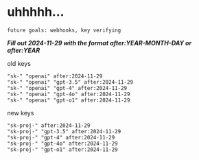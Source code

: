 # uhhhhh...

`future goals: webhooks, key verifying`



***Fill out 2024-11-29 with the format after:YEAR-MONTH-DAY or after:YEAR***

old keys
```
"sk-" "openai" after:2024-11-29
"sk-" "openai" "gpt-3.5" after:2024-11-29
"sk-" "openai" "gpt-4" after:2024-11-29
"sk-" "openai" "gpt-4o" after:2024-11-29
"sk-" "openai" "gpt-o1" after:2024-11-29
```

new keys
```
"sk-proj-" after:2024-11-29
"sk-proj-" "gpt-3.5" after:2024-11-29
"sk-proj-" "gpt-4" after:2024-11-29
"sk-proj-" "gpt-4o" after:2024-11-29
"sk-proj-" "gpt-o1" after:2024-11-29
```
